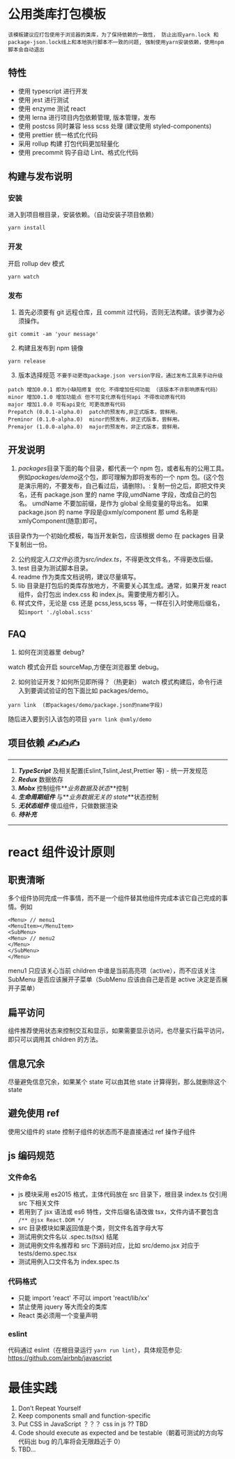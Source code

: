 # 公用类库打包模板

```
该模板建议应打包使用于浏览器的类库，为了保持依赖的一致性， 防止出现yarn.lock 和 package-json.lock线上和本地执行脚本不一致的问题, 强制使用yarn安装依赖，使用npm脚本会自动退出
```

## 特性

-   使用 typescript 进行开发
-   使用 jest 进行测试
-   使用 enzyme 测试 react
-   使用 lerna 进行项目内包依赖管理, 版本管理，发布
-   使用 postcss 同时兼容 less scss 处理 (建议使用 styled-components)
-   使用 prettier 统一格式化代码
-   采用 rollup 构建 打包代码更加轻量化
-   使用 precommit 钩子自动 Lint、格式化代码

## 构建与发布说明

### 安装

进入到项目根目录，安装依赖。（自动安装子项目依赖）

```
yarn install
```

### 开发

开启 rollup dev 模式

```
yarn watch
```

### 发布

1. 首先必须要有 git 远程仓库，且 commit 过代码，否则无法构建。该步骤为必须操作。

```
git commit -am 'your message'
```

2. 构建且发布到 npm 镜像

```
yarn release
```

3. 版本选择规范
   `不要手动更改package.json version字段，通过发布工具来手动升级`

```
patch 增加0.0.1 即为小缺陷修复 优化 不得增加任何功能 （该版本不许影响原有代码）
minor 增加0.1.0 增加功能点 但不可变化原有任何api 不得改动原有代码
major 增加1.0.0 可有api变化 可更改原有代码
Prepatch (0.0.1-alpha.0)  patch的预发布,非正式版本，尝鲜用。
Preminor (0.1.0-alpha.0)  minor的预发布，非正式版本，尝鲜用。
Premajor (1.0.0-alpha.0)  major的预发布，非正式版本，尝鲜用。
```

## 开发说明

1. *packages*目录下面的每个目录，都代表一个 npm 包，或者私有的公用工具。
   例如*packages/demo*这个包，即可理解为即将发布的一个 npm 包。(这个包是演示用的，不要发布，自己看过后，请删除)。:
   复制一份之后，即把文件夹名，还有 package.json 里的 name 字段,umdName 字段，改成自己的包名。
   umdName 不要加前缀，是作为 global 全局变量的导出名。
   如果 package.json 的 name 字段是@xmly/component 那 umd 名称是 xmlyComponent(随意)即可。

该目录作为一个初始化模板，每当开发新包，应该根据 demo 在 packages 目录下复制出一份。

2. 公约规定*入口文件*必须为*src/index.ts*，不得更改文件名，不得更改后缀。
3. test 目录为测试脚本目录。
4. readme 作为类库文档说明，建议尽量填写。
5. lib 目录是打包后的类库存放地方，不需要关心其生成。通常，如果开发 react 组件，会打包出 index.css 和 index.js。需要使用方都引入。
6. 样式文件，无论是 css 还是 pcss,less,scss 等，一样在引入时使用后缀名，如`import './global.scss'`

## FAQ

1. 如何在浏览器里 debug?

watch 模式会开启 sourceMap,方便在浏览器里 debug。

2. 如何验证开发？如何所见即所得？（热更新）
   watch 模式构建后，命令行进入到要调试验证的包下面比如 packages/demo。

```
yarn link  (即packages/demo/package.json的name字段)
```

随后进入要到引入该包的项目 `yarn link @xmly/demo`

## 项目依赖 ✍✍✍

---

1.  **_TypeScript_** 及相关配置(Eslint,Tslint,Jest,Prettier 等) - 统一开发规范
2.  **_Redux_** 数据依存
3.  **_Mobx_** 控制组件**_业务数据及状态_**控制
4.  **_生命周期组件_** 与**_业务数据无关的 state_**状态控制
5.  **_无状态组件_** 傻瓜组件，只做数据渲染
6.  **_待补充_**

---

# react 组件设计原则

## 职责清晰

多个组件协同完成一件事情，而不是一个组件替其他组件完成本该它自己完成的事情。例如

```
<Menu> // menu1
<MenuItem></MenuItem>
<SubMenu>
<Menu> // menu2
</Menu>
</SubMenu>
</Menu>
```
menu1 只应该关心当前 children 中谁是当前高亮项（active），而不应该关注 SubMenu 是否应该展开子菜单（SubMenu 应该由自己是否是 active 决定是否展开子菜单）

## 扁平访问

组件推荐使用状态来控制交互和显示，如果需要显示访问，也尽量实行扁平访问，即只可以调用其 children 的方法。

## 信息冗余

尽量避免信息冗余，如果某个 state 可以由其他 state 计算得到，那么就删除这个 state

## 避免使用 ref

使用父组件的 state 控制子组件的状态而不是直接通过 ref 操作子组件

## js 编码规范

### 文件命名

-   js 模块采用 es2015 格式，主体代码放在 src 目录下，根目录 index.ts 仅引用 src 下相关文件
-   若用到了 jsx 语法或 es6 特性，文件后缀名请改做 tsx，文件内请不要包含 `/** @jsx React.DOM */`
-   src 目录模块如果返回值是个类，则文件名首字母大写
-   测试用例文件名以 .spec.ts(tsx) 结尾
-   测试用例文件名推荐和 src 下源码对应，比如 src/demo.jsx 对应于 tests/demo.spec.tsx
-   测试用例入口文件名为 index.spec.ts

### 代码格式

-   只能 import 'react' 不可以 import 'react/lib/xx'
-   禁止使用 jquery 等大而全的类库
-   React 类必须用一个变量声明

### eslint

代码通过 eslint（在根目录运行 `yarn run lint`），具体规范参见: https://github.com/airbnb/javascript

# 最佳实践

1. Don’t Repeat Yourself
2. Keep components small and function-specific
3. Put CSS in JavaScript ？？？ css in js ?? TBD
4. Code should execute as expected and be testable（朝着可测试的方向写代码出 bug 的几率将会无限趋近于 0）
5. TBD...
